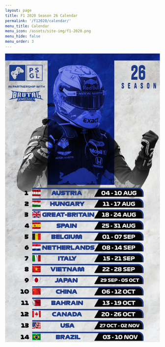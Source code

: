 ```yaml
---
layout: page
title: F1 2020 Season 26 Calendar
permalink: '/f12020/calendar/'
menu_title: Calendar
menu_icon: /assets/site-img/f1-2020.png
menu_hide: false
menu_order: 3
---
```


<div class="center">

![](/f12020/calendar.png)

</div>